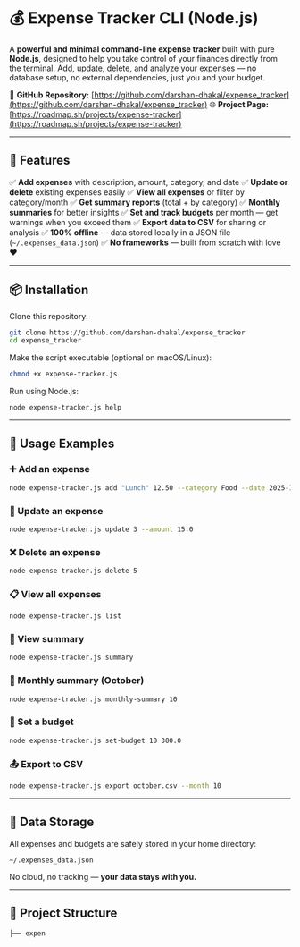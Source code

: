 # 💰 Expense Tracker CLI (Node.js)

A **powerful and minimal command-line expense tracker** built with pure **Node.js**, designed to help you take control of your finances directly from the terminal. Add, update, delete, and analyze your expenses — no database setup, no external dependencies, just you and your budget.

🔗 **GitHub Repository:** [https://github.com/darshan-dhakal/expense_tracker](https://github.com/darshan-dhakal/expense_tracker)
🌐 **Project Page:** [https://roadmap.sh/projects/expense-tracker](https://roadmap.sh/projects/expense-tracker)

---

## 🚀 Features

✅ **Add expenses** with description, amount, category, and date
✅ **Update or delete** existing expenses easily
✅ **View all expenses** or filter by category/month
✅ **Get summary reports** (total + by category)
✅ **Monthly summaries** for better insights
✅ **Set and track budgets** per month — get warnings when you exceed them
✅ **Export data to CSV** for sharing or analysis
✅ **100% offline** — data stored locally in a JSON file (`~/.expenses_data.json`)
✅ **No frameworks** — built from scratch with love ❤️

---

## 📦 Installation

Clone this repository:

```bash
git clone https://github.com/darshan-dhakal/expense_tracker
cd expense_tracker
```

Make the script executable (optional on macOS/Linux):

```bash
chmod +x expense-tracker.js
```

Run using Node.js:

```bash
node expense-tracker.js help
```

---

## 🧠 Usage Examples

### ➕ Add an expense

```bash
node expense-tracker.js add "Lunch" 12.50 --category Food --date 2025-10-26
```

### 🔁 Update an expense

```bash
node expense-tracker.js update 3 --amount 15.0
```

### ❌ Delete an expense

```bash
node expense-tracker.js delete 5
```

### 📋 View all expenses

```bash
node expense-tracker.js list
```

### 🧾 View summary

```bash
node expense-tracker.js summary
```

### 📅 Monthly summary (October)

```bash
node expense-tracker.js monthly-summary 10
```

### 💸 Set a budget

```bash
node expense-tracker.js set-budget 10 300.0
```

### 📤 Export to CSV

```bash
node expense-tracker.js export october.csv --month 10
```

---

## 📂 Data Storage

All expenses and budgets are safely stored in your home directory:

```
~/.expenses_data.json
```

No cloud, no tracking — **your data stays with you.**

---

## 🧩 Project Structure

```
├── expen
```
